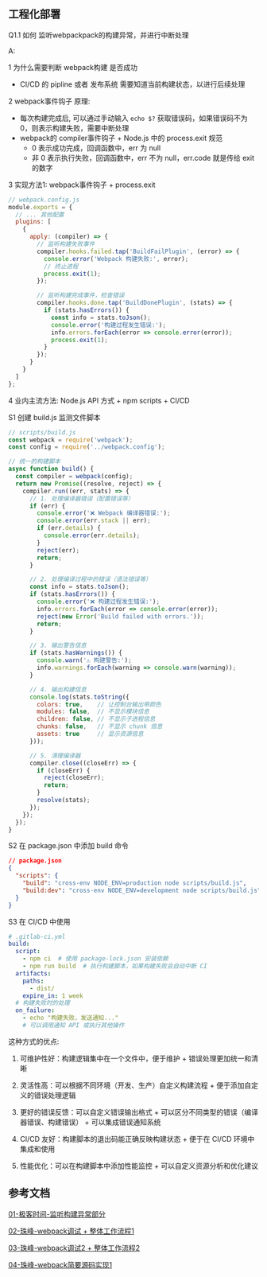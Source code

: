## 工程化部署

Q1.1 如何 监听webpackpack的构建异常，并进行中断处理

A: <br/>

1 为什么需要判断 webpack构建 是否成功
  - CI/CD 的 pipline 或者 发布系统 需要知道当前构建状态，以进行后续处理

2 webpack事件钩子 原理: 
  - 每次构建完成后, 可以通过手动输入 `echo $?` 获取错误码，如果错误码不为 0，则表示构建失败，需要中断处理
  - webpack的 compiler事件钩子 + Node.js 中的 process.exit 规范
    - 0 表示成功完成，回调函数中，err 为 null
    - ⾮ 0 表示执⾏失败，回调函数中，err 不为 null，err.code 就是传给 exit 的数字


3 实现方法1: webpack事件钩子 + process.exit

```js
// webpack.config.js
module.exports = {
  // ... 其他配置
  plugins: [
    {
      apply: (compiler) => {
        // 监听构建失败事件
        compiler.hooks.failed.tap('BuildFailPlugin', (error) => {
          console.error('Webpack 构建失败:', error);
          // 终止进程
          process.exit(1);
        });

        // 监听构建完成事件，检查错误
        compiler.hooks.done.tap('BuildDonePlugin', (stats) => {
          if (stats.hasErrors()) {
            const info = stats.toJson();
            console.error('构建过程发生错误:');
            info.errors.forEach(error => console.error(error));
            process.exit(1);
          }
        });
      }
    }
  ]
};
```

4 业内主流方法: Node.js API 方式 + npm scripts + CI/CD

S1 创建 build.js 监测文件脚本

```js
// scripts/build.js
const webpack = require('webpack');
const config = require('../webpack.config');

// 统一的构建脚本
async function build() {
  const compiler = webpack(config);
  return new Promise((resolve, reject) => {
    compiler.run((err, stats) => {
      // 1. 处理编译器错误（配置错误等）
      if (err) {
        console.error('❌ Webpack 编译器错误:');
        console.error(err.stack || err);
        if (err.details) {
          console.error(err.details);
        }
        reject(err);
        return;
      }

      // 2. 处理编译过程中的错误（语法错误等）
      const info = stats.toJson();
      if (stats.hasErrors()) {
        console.error('❌ 构建过程发生错误:');
        info.errors.forEach(error => console.error(error));
        reject(new Error('Build failed with errors.'));
        return;
      }

      // 3. 输出警告信息
      if (stats.hasWarnings()) {
        console.warn('⚠️ 构建警告:');
        info.warnings.forEach(warning => console.warn(warning));
      }

      // 4. 输出构建信息
      console.log(stats.toString({
        colors: true,    // 让控制台输出带颜色
        modules: false,  // 不显示模块信息
        children: false, // 不显示子进程信息
        chunks: false,   // 不显示 chunk 信息
        assets: true     // 显示资源信息
      }));

      // 5. 清理编译器
      compiler.close((closeErr) => {
        if (closeErr) {
          reject(closeErr);
          return;
        }
        resolve(stats);
      });
    });
  });
}
```

S2 在 package.json 中添加 build 命令

```json
// package.json
{
  "scripts": {
    "build": "cross-env NODE_ENV=production node scripts/build.js",
    "build:dev": "cross-env NODE_ENV=development node scripts/build.js"
  }
}
```

S3 在 CI/CD 中使用

```yaml
# .gitlab-ci.yml
build:
  script:
    - npm ci  # 使用 package-lock.json 安装依赖
    - npm run build  # 执行构建脚本，如果构建失败会自动中断 CI
  artifacts:
    paths:
      - dist/
    expire_in: 1 week
  # 构建失败时的处理
  on_failure:
    - echo "构建失败，发送通知..."
    # 可以调用通知 API 或执行其他操作
```

这种方式的优点:

1. 可维护性好：构建逻辑集中在一个文件中，便于维护 + 错误处理更加统一和清晰

2. 灵活性高：可以根据不同环境（开发、生产）自定义构建流程 + 便于添加自定义的错误处理逻辑

3. 更好的错误反馈：可以自定义错误输出格式 + 可以区分不同类型的错误（编译器错误、构建错误） + 可以集成错误通知系统

4. CI/CD 友好：构建脚本的退出码能正确反映构建状态 + 便于在 CI/CD 环境中集成和使用

5. 性能优化：可以在构建脚本中添加性能监控 + 可以自定义资源分析和优化建议



## 参考文档

[01-极客时间-监听构建异常部分](/)

[02-珠峰-webpack调试 + 整体工作流程1](http://www.zhufengpeixun.com/strong/html/103.4.webpack-flow.html)

[03-珠峰-webpack调试2 + 整体工作流程2](http://www.zhufengpeixun.com/strong/html/75.webpack-3.%E6%BA%90%E7%A0%81%E6%B5%81%E7%A8%8B.html)

[04-珠峰-webpack简要源码实现1](http://www.zhufengpeixun.com/strong/html/26.webpack-6-sources.html)